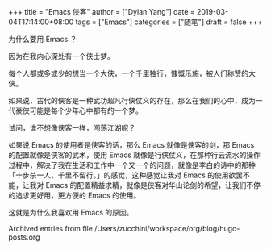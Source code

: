 +++
title = "Emacs 侠客"
author = ["Dylan Yang"]
date = 2019-03-04T17:14:00+08:00
tags = ["Emacs"]
categories = ["随笔"]
draft = false
+++

为什么要用 Emacs ？

因为在我内心深处有一个侠士梦。

每个人都或多或少的想当一个大侠，一个千里独行，慷慨乐施，被人们称赞的大侠。

如果说，古代的侠客是一种武功超凡行侠仗义的存在，那么在我们的心中，成为一代豪侠可能是每个少年心中都有的一个梦。

试问，谁不想像侠客一样，闯荡江湖呢？

如果说 Emacs 的使用者是侠客的话，那么 Emacs 就像是侠客的剑，那 Emacs
的配置就像是侠客的武术，使用 Emacs 就像是行侠仗义，在那种行云流水的操作过程中，解决了我在生活和工作中一个又一个的问题，就像是李白的诗中的那种「十步杀一人，千里不留行。」的感觉，这种感觉让我对 Emacs 的使用欲罢不能，让我对 Emacs 的配置精益求精，就像是侠客对华山论剑的希望，让我们不停的追求更好用，更方便的 Emacs 的使用。

这就是为什么我喜欢用 Emacs 的原因。

Archived entries from file /Users/zucchini/workspace/org/blog/hugo-posts.org

